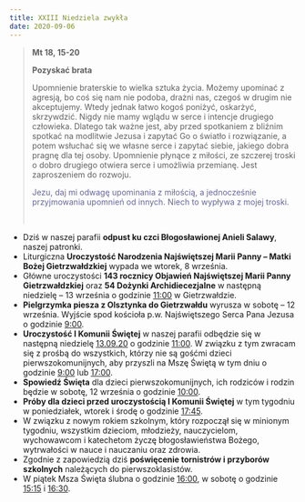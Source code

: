 ```yaml
---
title: XXIII Niedziela zwykła
date: 2020-09-06
---
```


> **Mt 18, 15-20**
>
> **Pozyskać brata**
>
> Upomnienie braterskie to wielka sztuka życia. Możemy upominać z agresją, bo coś się nam nie podoba, drażni nas, czegoś w drugim nie akceptujemy. Wtedy jednak łatwo kogoś poniżyć, oskarżyć, skrzywdzić. Nigdy nie mamy wglądu w serce i intencje drugiego człowieka. Dlatego tak ważne jest, aby przed spotkaniem z bliźnim spotkać na modlitwie Jezusa i zapytać Go o światło i rozwiązanie, a potem wsłuchać się we własne serce i zapytać siebie, jakiego dobra pragnę dla tej osoby. Upomnienie płynące z miłości, ze szczerej troski o dobro drugiego otwiera serce i umożliwia przemianę. Jest zaproszeniem do rozwoju.
>
> <span style="color: #666699;">Jezu, daj mi odwagę upominania z miłością, a jednocześnie przyjmowania upomnień od innych. Niech to wypływa z mojej troski. </span>
>
> &nbsp;

- Dziś w naszej parafii **odpust ku czci Błogosławionej Anieli Salawy**, naszej patronki.
- Liturgiczna **Uroczystość Narodzenia Najświętszej Marii Panny – Matki Bożej Gietrzwałdzkiej** wypada we wtorek, 8 września.
- Główne uroczystości **143 rocznicy Objawień Najświętszej Marii Panny Gietrzwałdzkiej** oraz **54 Dożynki Archidiecezjalne** w następną niedzielę – 13 września o godzinie <u>11:00</u> w Gietrzwałdzie.
- **Pielgrzymka piesza z Olsztynka do Gietrzwałdu** wyrusza w sobotę – 12 września. Wyjście spod kościoła p.w. Najświętszego Serca Pana Jezusa o godzinie <u>9:00</u>.
- **Uroczystość I Komunii Świętej** w naszej parafii odbędzie się w następną niedzielę <u>13.09.20</u> o godzinie <u>11:00</u>. W związku z tym zwracam się z prośbą do wszystkich, którzy nie są gośćmi dzieci pierwszokomunijnych, aby przyszli na Mszę Świętą w tym dniu o godzinie <u>9:00</u> lub <u>17:00</u>.
- **Spowiedź Święta** dla dzieci pierwszokomunijnych, ich rodziców i rodzin będzie w sobotę, 12 września o godzinie <u>10:00</u>.
- **Próby dla dzieci przed uroczystością I Komunii Świętej** w tym tygodniu w poniedziałek, wtorek i środę o godzinie <u>17:45</u>.
- W związku z nowym rokiem szkolnym, który rozpoczął się w minionym tygodniu, wszystkim dzieciom, młodzieży, nauczycielom, wychowawcom i katechetom życzę błogosławieństwa Bożego, wytrwałości w nauce i nauczaniu oraz zdrowia.
- Zgodnie z zapowiedzią dziś **poświęcenie tornistrów i przyborów szkolnych** należących do pierwszoklasistów.
- W piątek Msza Święta ślubna o godzinie <u>16:00</u>, w sobotę o godzinie <u>15:15</u> i <u>16:30</u>.

